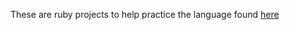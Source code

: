 These are ruby projects to help practice the language found [here](https://www.theodinproject.com/courses/ruby-programming/lessons/building-blocks?ref=lnav)
